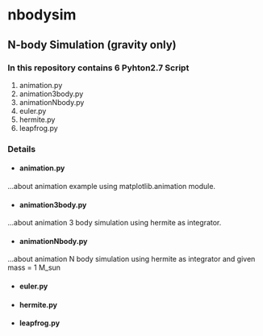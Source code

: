 # nbodysim
## N-body Simulation (gravity only) 

### In this repository contains 6 Pyhton2.7 Script
1. animation.py
2. animation3body.py
3. animationNbody.py
4. euler.py
5. hermite.py
6. leapfrog.py

### Details

*  #### animation.py
...about animation example using matplotlib.animation module.

*  #### animation3body.py
...about animation 3 body simulation using hermite as integrator. 

*  #### animationNbody.py
...about animation N body simulation using hermite as integrator and given mass = 1 M_sun

*  #### euler.py

*  #### hermite.py

*  #### leapfrog.py
